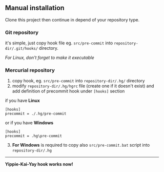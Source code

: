 ## Manual installation
Clone this project then continue in depend of your repository type.

### Git repository

it's simple, just copy hook file eg. `src/pre-commit` into `repository-dir/.git/hooks/` directory.

_For Linux, don't forget to make it executable_

### Mercurial repository

1. copy hook, eg. `src/pre-commit` into `repository-dir/.hg/` directory
2. modify `repository-dir/.hg/hgrc` file (create one if it doesn't exist) and add
definition of precommit hook under `[hooks]` section

  if you have **Linux**
  ```
  [hooks]
  precommit = ./.hg/pre-commit
  ```

  or if you have **Windows**
  ```
  [hooks]
  precommit = .hg\pre-commit
  ```

3. **For Windows** is required to copy also `src/pre-commit.bat` script into
`repository-dir/.hg`

---------------------------------

**Yippie-Kai-Yay hook works now!**
